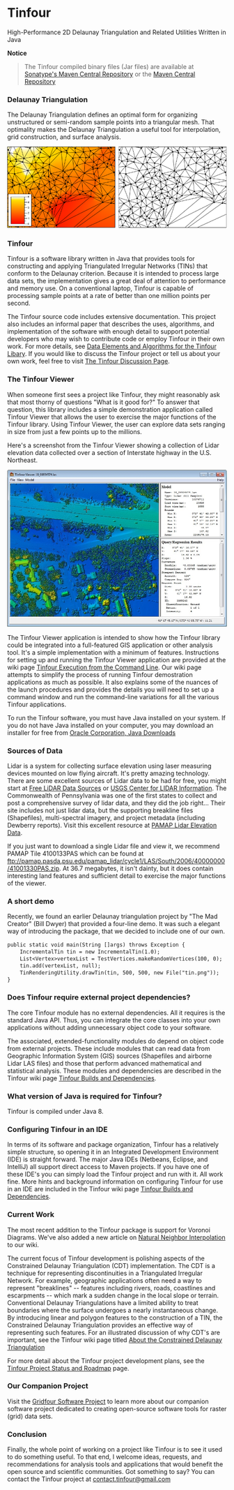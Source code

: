 Tinfour
========

High-Performance 2D Delaunay Triangulation and Related Utilities Written in Java

**Notice**
>
> The Tinfour compiled binary files (Jar files) are available at
> [Sonatype's Maven Central Repository](https://search.maven.org/search?q=Tinfour)
> or the [Maven Central Repository](https://mvnrepository.com/repos/central)

### Delaunay Triangulation ###
The Delaunay Triangulation defines an optimal form for organizing unstructured or semi-random
sample points into a triangular mesh. That optimality makes the Delaunay Triangulation
a useful tool for interpolation, grid construction, and surface analysis.  

![Surface Models using TINs](doc/images/TwoTins.png "Tinfour rendering of surface models based on a Delaunay Triangulation")

### Tinfour ###
Tinfour is a software library written in Java that provides tools for constructing 
and applying Triangulated Irregular Networks (TINs) that conform to the Delaunay
criterion. Because it is intended to process large data sets,
the implementation gives a great deal of attention to performance and
memory use. On a conventional laptop, Tinfour is capable of processing sample
points at a rate of better than one million points per second.

The Tinfour source code includes extensive documentation. This project also includes
an informal paper that describes the uses, algorithms, and implementation
of the software with enough detail to support potential developers 
who may wish to contribute code or employ Tinfour in their own work. For more details, see
[Data Elements and Algorithms for the Tinfour Libary](http://gwlucastrig.github.io/Tinfour/doc/TinfourAlgorithmsAndDataElements.pdf).
If you would like to discuss the Tinfour project or tell us about your own work, feel free to visit [The Tinfour Discussion Page](https://github.com/gwlucastrig/Tinfour/discussions). 

### The Tinfour Viewer ###
When someone first sees a project like Tinfour, they might reasonably ask
that most thorny of questions "What is it good for?"  To answer that question,
this library includes a simple demonstration application called Tinfour Viewer
that allows the user to exercise the major functions of the Tinfour library.
Using Tinfour Viewer, the user can explore data sets ranging in size from just a few points
up to the millions.

Here's a screenshot from the Tinfour Viewer showing a collection of Lidar elevation data
collected over a section of Interstate highway in the U.S. Northeast.

![Lidar over Guilford, CT](doc/images/TinfourViewerGuilford.jpg "View of Lidar sample collected over Guilford, Connecticut, U.S.A.")

The Tinfour Viewer application is intended to show how the Tinfour library could be integrated
into a full-featured GIS application or other analysis tool. It's a simple
implementation with a minimum of features.
Instructions for setting up and running the Tinfour Viewer application
are provided at the wiki page [Tinfour Execution from the Command Line](https://github.com/gwlucastrig/Tinfour/wiki/Tinfour-Execution-from-the-Command-Line).
Our wiki page attempts to simplify the process of running Tinfour demostration applications as much as possible. It also
explains some of the nuances of the launch procedures and provides the details
you will need to set up a command window and run the command-line variations
for all the various Tinfour applications.

To run the Tinfour software, you must have Java installed
on your system.  If you do not have Java installed on your computer, you may
download an installer for free from 
[Oracle Corporation, Java Downloads](https://java.com/en/download/ "Java downloads from Oracle")

### Sources of Data ###
Lidar is a system for collecting surface elevation using laser measuring devices
mounted on low flying aircraft. It's pretty amazing technology.
There are some excellent sources of Lidar data to be had for free, you might start at 
[Free LiDAR Data Sources](http://gisgeography.com/top-6-free-lidar-data-sources/ "Gis Geography")
or [USGS Center for LIDAR Information](http://lidar.cr.usgs.gov/ "USGS").
The Commonwealth of Pennsylvania was one of the first states to collect and post
a comprehensive survey of lidar data, and they did the job right... Their site includes 
not just lidar data, but the supporting breakline files (Shapefiles), multi-spectral imagery,
and project metadata (including Dewberry reports). Visit this excellent resource at
[PAMAP Lidar Elevation Data](http://www.dcnr.state.pa.us/topogeo/pamap/lidar/index.htm "PAMAP Lidar Elevation Data").

If you just want to download a single Lidar file and view it, we recommend PAMAP Tile 4100133PAS
which can be found at ftp://pamap.pasda.psu.edu/pamap_lidar/cycle1/LAS/South/2006/40000000/41001330PAS.zip.
At 36.7 megabytes, it isn't dainty, but it does contain interesting land features and sufficient
detail to exercise the major functions of the viewer.

### A short demo ###
Recently, we found an earlier Delaunay triangulation project by "The Mad Creator" (Bill Dwyer)
that provided a four-line demo. It was such a elegant way of introducing the package,
that we decided to include one of our own.

    public static void main(String []args) throws Exception {
        IncrementalTin tin = new IncrementalTin(1.0);
        List<Vertex>vertexList = TestVertices.makeRandomVertices(100, 0);
        tin.add(vertexList, null);
        TinRenderingUtility.drawTin(tin, 500, 500, new File("tin.png"));
    }



### Does Tinfour require external project dependencies? ###
The core Tinfour module has no external dependencies. All it requires
is the standard Java API. Thus, you can integrate the core classes
into your own applications without adding unnecessary object code to
your software.

The associated, extended-functionality modules do depend on object code from external projects.
These include modules that can read data from Geographic Information System (GIS) sources
(Shapefiles and airborne Lidar LAS files) and those that perform advanced mathematical
and statistical analysis. These modules and dependencies are described in the Tinfour wiki page
[Tinfour Builds and Dependencies](https://github.com/gwlucastrig/Tinfour/wiki/Tinfour-Builds-and-Dependencies).


### What version of Java is required for Tinfour? ###
Tinfour is compiled under Java 8.   

### Configuring Tinfour in an IDE ###
In terms of its software and package organization, Tinfour has a relatively simple structure, so opening
it in an Integrated Development Environment (IDE) is straight forward.
The major Java IDEs (Netbeans, Eclipse, and IntelliJ) all support direct access to Maven projects.
If you have one of these IDE's you can simply load the Tinfour project and run with it. All work fine.
More hints and background information on configuring Tinfour for use in an IDE are included in the Tinfour wiki page
[Tinfour Builds and Dependencies](https://github.com/gwlucastrig/Tinfour/wiki/Tinfour-Builds-and-Dependencies).
 
### Current Work ###
The most recent addition to the Tinfour package is support for Voronoi Diagrams.
We've also added a new article on [Natural Neighbor Interpolation](https://github.com/gwlucastrig/Tinfour/wiki/Introduction-to-Natural-Neighbor-Interpolation)
to our wiki.

The current focus of Tinfour development is polishing aspects
of the Constrained Delaunay Triangulation (CDT) implementation. The CDT
is a technique for representing discontinuities in a Triangulated Irregular Network.
For example, geographic applications often need a way to represent "breaklines" -- features including
rivers, roads, coastlines and escarpments -- which mark a sudden change in
the local slope or terrain. Conventional Delaunay Triangulations
have a limited ability to treat boundaries where the surface undergoes a
nearly instantaneous change.  By introducing linear and polygon features to
the construction of a TIN, the Constrained Delaunay Triangulation provides
an effective way of representing such features. For an illustrated discussion
of why CDT's are important, see the Tinfour wiki page titled
[About the Constrained Delaunay Triangulation](https://github.com/gwlucastrig/Tinfour/wiki/About-the-Constrained-Delaunay-Triangulation "About the Constrained Delaunay Triangulation")

For more detail about the Tinfour project development plans, see the
[Tinfour Project Status and Roadmap](https://github.com/gwlucastrig/Tinfour/wiki/Tinfour-Project-Roadmap) page.
 
### Our Companion Project ###
Visit the [Gridfour Software Project](https://gwlucastrig.github.io/gridfour/) to learn more about our companion
software project dedicated to creating open-source software tools for raster (grid) data sets.

### Conclusion ###
Finally, the whole point of working on a project like Tinfour is to see 
it used to do something useful. To that end, I welcome ideas, requests, and
recommendations for analysis tools and applications that would
benefit the open source and scientific communities. Got something
to say? You can contact the Tinfour project at contact.tinfour@gmail.com
 
